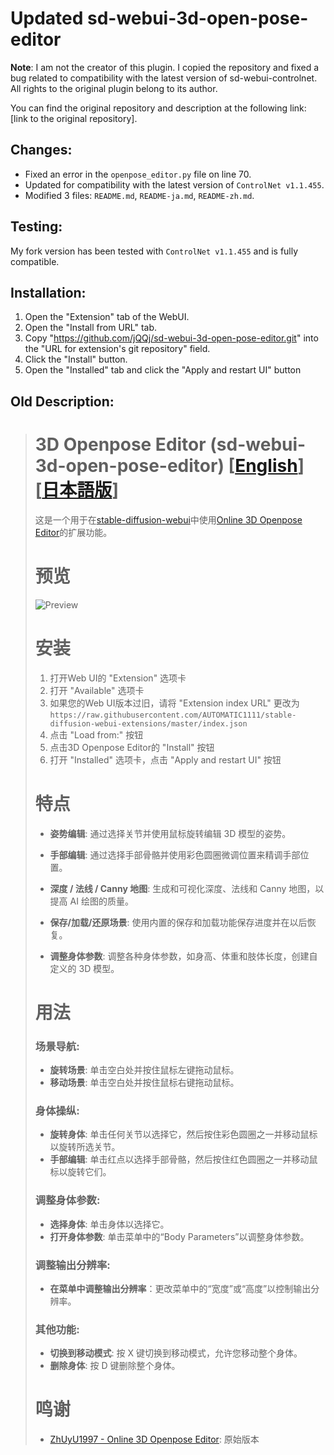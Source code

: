 # Updated sd-webui-3d-open-pose-editor 

**Note**: I am not the creator of this plugin. I copied the repository and fixed a bug related to compatibility with the latest version of sd-webui-controlnet. All rights to the original plugin belong to its author.

You can find the original repository and description at the following link: [link to the original repository].

## Changes:
- Fixed an error in the `openpose_editor.py` file on line 70.
- Updated for compatibility with the latest version of `ControlNet v1.1.455`.
- Modified 3 files: `README.md`, `README-ja.md`, `README-zh.md`.

## Testing:
My fork version has been tested with `ControlNet v1.1.455` and is fully compatible.

## Installation:
1. Open the "Extension" tab of the WebUI.
2. Open the "Install from URL" tab.
3. Copy "https://github.com/jQQj/sd-webui-3d-open-pose-editor.git" into the "URL for extension's git repository" field.
4. Click the "Install" button.
5. Open the "Installed" tab and click the "Apply and restart UI" button

## Old Description:
> # 3D Openpose Editor (sd-webui-3d-open-pose-editor) [[English](README.md)] [[日本語版](README-ja.md)]
> 
> 这是一个用于在[stable-diffusion-webui](https://github.com/AUTOMATIC1111/stable-diffusion-webui)中使用[Online 3D Openpose Editor](https://github.com/ZhUyU1997/open-pose-editor)的扩展功能。
> 
> # 预览
> 
> ![Preview](https://user-images.githubusercontent.com/42905588/227674599-21610711-7276-413c-aa36-cc5108e74dc3.png)
> 
> # 安装
> 
> 1. 打开Web UI的 "Extension" 选项卡
> 2. 打开 "Available" 选项卡
> 3. 如果您的Web UI版本过旧，请将 "Extension index URL" 更改为 `https://raw.githubusercontent.com/AUTOMATIC1111/stable-diffusion-webui-extensions/master/index.json`
> 4. 点击 "Load from:" 按钮
> 5. 点击3D Openpose Editor的 "Install" 按钮
> 6. 打开 "Installed" 选项卡，点击 "Apply and restart UI" 按钮
> 
> # 特点
> 
> - **姿势编辑**: 通过选择关节并使用鼠标旋转编辑 3D 模型的姿势。
> 
> - **手部编辑**: 通过选择手部骨骼并使用彩色圆圈微调位置来精调手部位置。
> 
> - **深度 / 法线 / Canny 地图**: 生成和可视化深度、法线和 Canny 地图，以提高 AI 绘图的质量。
> 
> - **保存/加载/还原场景**: 使用内置的保存和加载功能保存进度并在以后恢复。
> 
> - **调整身体参数**: 调整各种身体参数，如身高、体重和肢体长度，创建自定义的 3D 模型。
> 
> # 用法
> ### 场景导航:
> - **旋转场景**: 单击空白处并按住鼠标左键拖动鼠标。
> - **移动场景**: 单击空白处并按住鼠标右键拖动鼠标。
> 
> ### 身体操纵:
> - **旋转身体**: 单击任何关节以选择它，然后按住彩色圆圈之一并移动鼠标以旋转所选关节。
> - **手部编辑**: 单击红点以选择手部骨骼，然后按住红色圆圈之一并移动鼠标以旋转它们。
> 
> ### 调整身体参数:
> - **选择身体**: 单击身体以选择它。
> - **打开身体参数**: 单击菜单中的“Body Parameters”以调整身体参数。
> 
> ### 调整输出分辨率:
> - **在菜单中调整输出分辨率**：更改菜单中的“宽度”或“高度”以控制输出分辨率。
> 
> ### 其他功能:
> - **切换到移动模式**: 按 X 键切换到移动模式，允许您移动整个身体。
> - **删除身体**: 按 D 键删除整个身体。
> 
> # 鸣谢
> 
> * [ZhUyU1997 - Online 3D Openpose Editor](https://github.com/ZhUyU1997/open-pose-editor): 原始版本
